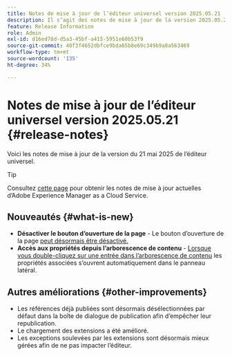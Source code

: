 ```yaml
---
title: Notes de mise à jour de l’éditeur universel version 2025.05.21
description: Il s’agit des notes de mise à jour de la version 2025.05.21 de l’éditeur universel.
feature: Release Information
role: Admin
exl-id: d16ed78d-d5a3-45bf-a415-5951e60b53f9
source-git-commit: 40f3f4652dbfce9bda65b8e69c349b9a8a563469
workflow-type: tm+mt
source-wordcount: '135'
ht-degree: 34%

---
```



# Notes de mise à jour de l’éditeur universel version 2025.05.21 {#release-notes}

Voici les notes de mise à jour de la version du 21 mai 2025 de l’éditeur universel.

>[!TIP]
>
>Consultez [cette page](/help/release-notes/release-notes-cloud/release-notes-current.md) pour obtenir les notes de mise à jour actuelles d’Adobe Experience Manager as a Cloud Service.

## Nouveautés {#what-is-new}

* **Désactiver le bouton d’ouverture de la page** - Le bouton d’ouverture de la page [peut désormais être désactivé.](/help/implementing/universal-editor/customizing.md#open-page)
* **Accès aux propriétés depuis l’arborescence de contenu** - [Lorsque vous double-cliquez sur une entrée dans l’arborescence de contenu](/help/sites-cloud/authoring/universal-editor/navigation.md) les propriétés associées s’ouvrent automatiquement dans le panneau latéral.

## Autres améliorations {#other-improvements}

* Les références déjà publiées sont désormais désélectionnées par défaut dans la boîte de dialogue de publication afin d’empêcher leur republication.
* Le chargement des extensions a été amélioré.
* Les exceptions soulevées par les extensions sont désormais mieux gérées afin de ne pas impacter l’éditeur.
